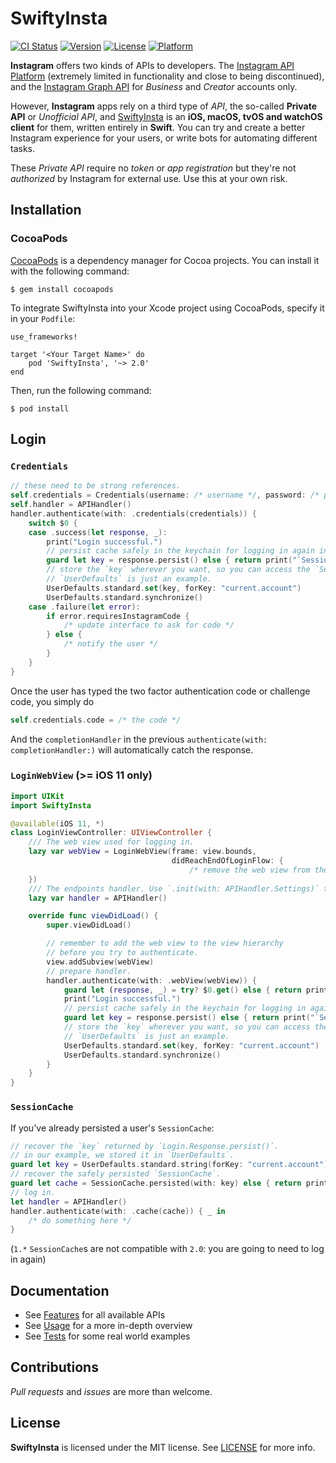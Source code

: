 # SwiftyInsta
[![CI Status](https://img.shields.io/travis/TheM4hd1/SwiftyInsta.svg?style=flat)](https://travis-ci.org/TheM4hd1/SwiftyInsta)
[![Version](https://img.shields.io/cocoapods/v/SwiftyInsta.svg?style=flat)](https://cocoapods.org/pods/SwiftyInsta)
[![License](https://img.shields.io/cocoapods/l/SwiftyInsta.svg?style=flat)](https://github.com/TheM4hd1/SwiftyInsta/LICENSE.md)
[![Platform](https://img.shields.io/cocoapods/p/SwiftyInsta.svg?style=flat)](https://cocoapods.org/pods/SwiftyInsta)

**Instagram** offers two kinds of APIs to developers. The [Instagram API Platform](https://www.instagram.com/developer/) (extremely limited in functionality and close to being discontinued), and the [Instagram Graph API](https://developers.facebook.com/docs/instagram-api) for _Business_ and _Creator_ accounts only.

However, **Instagram** apps rely on a third type of _API_, the so-called **Private API** or _Unofficial API_, and [SwiftyInsta](https://github.com/TheM4hd1/SwiftyInsta) is an **iOS, macOS, tvOS and watchOS client** for them, written entirely in **Swift**.
You can try and create a better Instagram experience for your users, or write bots for automating different tasks.

These _Private API_ require no _token_ or _app registration_ but they're not _authorized_ by Instagram for external use.
Use this at your own risk.

## Installation
### CocoaPods
[CocoaPods](https://cocoapods.org) is a dependency manager for Cocoa projects. You can install it with the following command:
```terminal
$ gem install cocoapods
```
To integrate SwiftyInsta into your Xcode project using CocoaPods, specify it in your `Podfile`:
```text
use_frameworks!

target '<Your Target Name>' do
    pod 'SwiftyInsta', '~> 2.0'
end
```
Then, run the following command:
```terminal
$ pod install
````

<!--
### Manually
To use this library in your project manually you may:
    - Add compiled framework from ```General > Linked frameworks and libraries```
    - Clone the project, right click on your root project(not SwiftyInsta) and select ```Add files...```, then select the ```SwiftyInsta.xcodeproj```. after that go to your ```project>embeded libraries``` and select ```SwiftyInsta.framework```, build the project and import ```SwiftyInsta```
-->

## Login
### `Credentials`
```swift
// these need to be strong references.
self.credentials = Credentials(username: /* username */, password: /* password */, verifyBy: .text)
self.handler = APIHandler()
handler.authenticate(with: .credentials(credentials)) {
    switch $0 {
    case .success(let response, _): 
        print("Login successful.")
        // persist cache safely in the keychain for logging in again in the future.
        guard let key = response.persist() else { return print("`SessionCache` could not be persisted.") }
        // store the `key` wherever you want, so you can access the `SessionCache` later.
        // `UserDefaults` is just an example.
        UserDefaults.standard.set(key, forKey: "current.account")
        UserDefaults.standard.synchronize()
    case .failure(let error):
        if error.requiresInstagramCode {
            /* update interface to ask for code */
        } else {
            /* notify the user */
        }
    }
}
```

Once the user has typed the two factor authentication code or challenge code, you simply do
```swift
self.credentials.code = /* the code */
```
And the `completionHandler` in the previous `authenticate(with: completionHandler:)` will automatically catch the response.


### `LoginWebView` (>= iOS 11 only)
```swift
import UIKit
import SwiftyInsta

@available(iOS 11, *)
class LoginViewController: UIViewController {
    /// The web view used for logging in.
    lazy var webView = LoginWebView(frame: view.bounds,
                                    didReachEndOfLoginFlow: {
                                        /* remove the web view from the view hierarchy and notify the user */
    })
    /// The endpoints handler. Use `.init(with: APIHandler.Settings)` to customize it.
    lazy var handler = APIHandler()

    override func viewDidLoad() {
        super.viewDidLoad()

        // remember to add the web view to the view hierarchy
        // before you try to authenticate.
        view.addSubview(webView)
        // prepare handler.
        handler.authenticate(with: .webView(webView)) {
            guard let (response, _) = try? $0.get() else { return print("Login failed.") }
            print("Login successful.")
            // persist cache safely in the keychain for logging in again in the future.
            guard let key = response.persist() else { return print("`SessionCache` could not be persisted.") }
            // store the `key` wherever you want, so you can access the `SessionCache` later.
            // `UserDefaults` is just an example.
            UserDefaults.standard.set(key, forKey: "current.account")
            UserDefaults.standard.synchronize()
        }
    }
}
```

### `SessionCache`
If you've already persisted a user's `SessionCache`:

```swift
// recover the `key` returned by `Login.Response.persist()`.
// in our example, we stored it in `UserDefaults`.
guard let key = UserDefaults.standard.string(forKey: "current.account") else { return print("`key` not found.") }
// recover the safely persisted `SessionCache`.
guard let cache = SessionCache.persisted(with: key) else { return print("`SessionCache` not found.") }
// log in.
let handler = APIHandler()
handler.authenticate(with: .cache(cache)) { _ in
    /* do something here */
}
```
(`1.*` `SessionCache`s are not compatible with `2.0`: you are going to need to log in again)

## Documentation

- See [Features](https://github.com/TheM4hd1/SwiftyInsta/wiki/Features) for all available APIs
- See [Usage](https://github.com/TheM4hd1/SwiftyInsta/wiki/Usage) for a more in-depth overview
- See [Tests](https://github.com/TheM4hd1/SwiftyInsta/tree/master/SwiftyInstaTests) for some real world examples

## Contributions

_Pull requests_ and _issues_ are more than welcome.

## License

**SwiftyInsta** is licensed under the MIT license. See [LICENSE](https://github.com/TheM4hd1/SwiftyInsta/blob/master/LICENSE) for more info.
